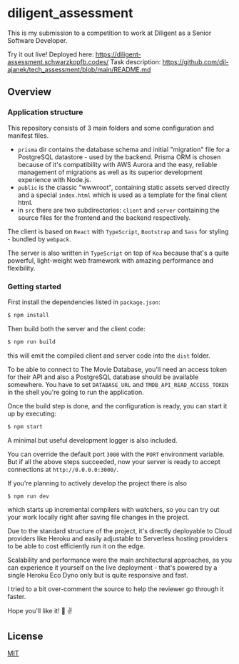 # diligent_assessment

This is my submission to a competition to work at Diligent as a Senior Software Developer.

Try it out live! Deployed here: https://diligent-assessment.schwarzkopfb.codes/
Task description: https://github.com/dil-ajanek/tech_assessment/blob/main/README.md

## Overview

### Application structure

This repository consists of 3 main folders and some configuration and manifest files.

- `prisma` dir contains the database schema and initial "migration" file for a PostgreSQL datastore - used by the backend. Prisma ORM is chosen because of it's compatibility with AWS Aurora and the easy, reliable
  management of migrations as well as its superior development experience with Node.js.
- `public` is the classic "wwwroot", containing static assets served directly and a special `index.html` which is used as a template for the final client html.
- in `src` there are two subdirectories: `client` and `server` containing the source files for the frontend
  and the backend respectively.

The client is based on `React` with `TypeScript`, `Bootstrap` and `Sass` for styling - bundled by `webpack`.

The server is also written in `TypeScript` on top of `Koa` because that's a quite powerful, light-weight
web framework with amazing performance and flexibility.

### Getting started

First install the dependencies listed in `package.json`:

```sh
$ npm install
```

Then build both the server and the client code:

```sh
$ npm run build
```

this will emit the compiled client and server code into the `dist` folder.

To be able to connect to The Movie Database, you'll need an access token for their API
and also a PostgreSQL database should be available somewhere.
You have to set `DATABASE_URL` and `TMDB_API_READ_ACCESS_TOKEN` in the shell you're going to
run the application.

Once the build step is done, and the configuration is ready, you can start it up by executing:

```sh
$ npm start
```

A minimal but useful development logger is also included.

You can override the default port `3000` with the `PORT` environment variable. But if all the above steps
succeeded, now your server is ready to accept connections at `http://0.0.0.0:3000/`.

If you're planning to actively develop the project there is also

```sh
$ npm run dev
```

which starts up incremental compilers with watchers, so you can try out your work locally right after
saving file changes in the project.

Due to the standard structure of the project, it's directly deployable to Cloud providers like Heroku and easily adjustable to Serverless hosting providers to be able to cost efficiently run it on the edge.

Scalability and performance were the main architectural approaches, as you can experience it yourself on the live deployment - that's powered by a single Heroku Eco Dyno only but is quite responsive and fast.

I tried to a bit over-comment the source to help the reviewer go through it faster.

Hope you'll like it! 🤞 ✌️

## License

[MIT](/LICENSE)
